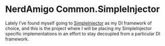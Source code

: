 # NerdAmigo Common.SimpleInjector

Lately I’ve found myself going to [SimpleInjector](https://simpleinjector.org/index.html) as my DI framework of choice, and this is the project where I will be placing my SimpleInjector specific implementations in an effort to stay decoupled from a particular DI framework.
